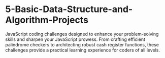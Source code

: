# 5-Basic-Data-Structure-and-Algorithm-Projects
JavaScript coding challenges designed to enhance your problem-solving skills and sharpen your JavaScript prowess. From crafting efficient palindrome checkers to architecting robust cash register functions, these challenges provide a practical learning experience for coders of all levels.
